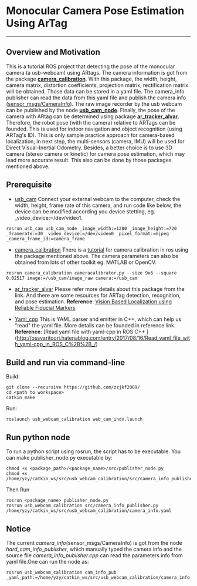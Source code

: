 # Monocular Camera Pose Estimation Using ArTag
---
## Overview and Motivation
This is a tutorial ROS project that detecting the pose of the monocular camera (a usb-webcam) using ARtags. The camera information is got from the package [**camera_calibration**](http://wiki.ros.org/camera_calibration). With this package, the width, height, camera matrix, distortion coefficients, projection matrix, rectification matrix will be obtained. Those data can be stored in a yaml file. The camera_info publisher can read the data from this yaml file and publish the camera info ([sensor_msgs/CameraInfo](http://docs.ros.org/jade/api/sensor_msgs/html/msg/CameraInfo.html)). The raw image recorder by the usb webcam can be published by the node [**usb_cam_node**](http://wiki.ros.org/usb_cam). Finally, the pose of the camera with ARtag can be determined using package [**ar_tracker_alvar**](http://wiki.ros.org/ar_track_alvar). Therefore, the robot pose (with the camera) relative to ARTags can be founded. This is used for indoor navigation and object recognition (using ARTag's ID). This is only sample practice approach for camera-based localization, in next step, the multi-sensors (camera, IMU) will be used for Direct Visual-Inertial Odometry. Besides, a better choice is to use 3D camera (stereo camera or kinetic) for camera pose estimation, which may lead more accurate result. This also can be done by those packages mentioned above.

## Prerequisite
- [usb_cam](http://wiki.ros.org/usb_cam)
Connect your external webcam to the computer, check the width, height, frame rate of this camera, and run code like below, the device can be modified according you device stetting, eg. _video_device:=/dev/video1.
```
rosrun usb_cam usb_cam_node _image_width:=1280 _image_height:=720 _framerate:=30 _video_device:=/dev/video0 _pixel_format:=mjpeg _camera_frame_id:=camera_frame
```
- [camera_calibration](http://wiki.ros.org/camera_calibration)
There is a [tutorial](http://ros-developer.com/2017/04/23/camera-calibration-with-ros/) for camera calibration in ros using the package mentioned above. The camera parameters can also be obtained from lots of other toolkit eg. MATLAB or OpenCV.
```
rosrun camera_calibration cameracalibrator.py --size 9x6 --square 0.02517 image:=/usb_cam/image_raw camera:=/usb_cam
```
- [ar_tracker_alvar](http://wiki.ros.org/ar_track_alvar)
Please refer more details about this package from the link. And there are some resources for ARTag detection, recognition, and pose estimation.
**Reference**: [Vision Based Localization using Reliable Fiducial Markers](https://pdfs.semanticscholar.org/11f2/a68d1332851067898088cb33075566396d7c.pdf)

- [Yaml_cpp](https://github.com/jbeder/yaml-cpp)
This is YAML parser and emitter in C++, which can help us "read" the yaml file. More details can be founded in reference link.
**Reference**: [Read yaml file with yaml-cpp in ROS C++ ] (http://ossyaritoori.hatenablog.com/entry/2017/08/16/Read_yaml_file_with_yaml-cpp_in_ROS_C%2B%2B_/)
## Build and run via command-line
 Build:
```
git clone --recursive https://github.com/zzjkf2009/
cd <path to workspace>
catkin_make
```
Run:
```
roslaunch usb_webcam_calibration web_cam_indv.launch
```
## Run python node
To run a python script using rosrun, the script has to be executable. You can make
publisher_node.py executable by:
```
chmod +x <package_path>/<package_name>/src/publisher_node.py
chmod +x /home/yzy/catkin_ws/src/usb_webcam_calibration/src/camera_info_publisher.py
```
Then Run
```
rosrun <package_name> publisher_node.py
rosrun usb_webcam_calibration src/camera_info_publisher.py /home/yzy/catkin_ws/src/usb_webcam_calibration/camera_info.yaml
```
## Notice
The current *camera_info*(sensor_msgs/CameraInfo) is got from the node *hard_cam_info_publisher*, which manually typed the camera info and the source file *camera_info_publisher.cpp* can read the parameters info from yaml file.One can run the node as:
```
rosrun usb_webcam_calibration cam_info_pub _yaml_path:=/home/yzy/catkin_ws/src/usb_webcam_calibration/camera_info.yaml
```
